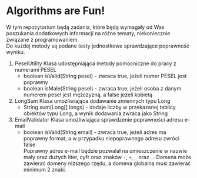# Algorithms are Fun!

W tym repozytorium będą zadania, które będą wymagały od Was poszukania dodatkowych informacji na różne tematy, niekoniecznie związane z programowaniem.  
Do każdej metody są podane testy jednostkowe sprawdzające poprawność wyniku.

1. PeselUtility
    Klasa udostępniająca metody pomocniczne do pracy z numerami PESEL
    * boolean isValid(String pesel) - zwraca true, jeżeli numer PESEL jest poprawny
    * boolean isMale(String pesel) - zwraca true, jeżeli osoba z danym numerem pesel jest mężczyzną, a false jeżeli kobietą
2. LongSum
    Klasa umożliwiająca dodawanie zmiennych typu Long
    * String sum(Long[] longs) - dodaje liczby w przekazanej tablicy obiektów typu Long, a wynik dodawania zwraca jako String
3. EmailValidator
    Klasa umożliwiająca sprawdzenie poprawności adresu e-mail
    * boolean isValid(String email) - zwraca true, jeżeli adres ma poprawny format, a w przypadku niepoprawnego adresu zwróci false  
    Poprawny adres e-mail będzie pozwalał na umieszczenie w nazwie mały oraz dużych liter, cyfr oraz znaków `-`, `+`, `_` oraz `.`. Domena może zawierać domeny niższego rzędu, a domena globalna musi zawierać minimum 2 znaki.
